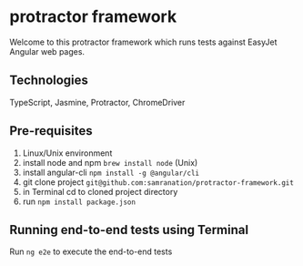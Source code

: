 # protractor framework

Welcome to this protractor framework which runs tests against EasyJet Angular web pages.

## Technologies 

TypeScript,
Jasmine,
Protractor,
ChromeDriver

## Pre-requisites

1. Linux/Unix environment
2. install node and npm `brew install node` (Unix)
3. install angular-cli `npm install -g @angular/cli`
4. git clone project `git@github.com:samranation/protractor-framework.git`
5. in Terminal cd to cloned project directory
6. run `npm install package.json`

## Running end-to-end tests using Terminal
 
Run `ng e2e` to execute the end-to-end tests
 
